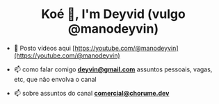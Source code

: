<h1 align="center">Koé 👋, I'm Deyvid (vulgo @manodeyvin)</h1>

- 📝 Posto vídeos aqui [https://youtube.com/@manodeyvin](https://youtube.com/@manodeyvin)

- 📫 como falar comigo **deyvin@gmail.com** assuntos pessoais, vagas, etc, que não envolva o canal

- 📫 sobre assuntos do canal **comercial@chorume.dev**
